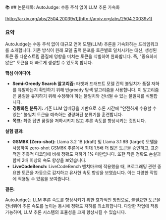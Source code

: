 📚 ## 논문제목: AutoJudge: 수동 주석 없이 LLM 추론 가속화

[http://arxiv.org/abs/2504.20039v1](http://arxiv.org/abs/2504.20039v1)

### 요약

AutoJudge는 수동 주석 없이 대규모 언어 모델(LLM) 추론을 가속화하는 프레임워크를 소개합니다. 기존 방식이 원래 모델 출력 분포를 토큰별로 일치시키는 대신, 생성된 토큰 중 다운스트림 품질에 영향을 미치는 토큰을 식별하여 완화합니다. 즉, "중요하지 않은" 토큰을 더 빠르게 생성할 수 있도록 합니다.

**핵심 아이디어:**

*   **Semi-Greedy Search 알고리즘:** 타겟과 드래프트 모델 간의 불일치가 품질 저하를 유발하는지 확인하기 위해 반greedy 탐색 알고리즘을 사용합니다. 이 알고리즘은 품질을 유지하기 위해 수정해야 하는 불일치와 건너뛸 수 있는 불일치를 식별합니다.
*   **경량화된 분류기:** 기존 LLM 임베딩을 기반으로 추론 시간에 "안전하게 수용할 수 있는" 불일치 토큰을 예측하는 경량화된 분류기를 훈련합니다.
*   **목표:** 최종 답변 품질을 저하시키지 않고 추론 속도를 향상시키는 것입니다.

**실험 결과:**

*   **GSM8K (Zero-shot):** Llama 3.2 1B (draft) 및 Llama 3.1 8B (target) 모델을 사용하여 zero-shot GSM8K 추론에서 최대 1.5배 더 많은 토큰을 승인하고, 표준적인 추측적 디코딩에 비해 정확도 저하가 1% 미만입니다. 또한 작은 정확도 손실과 함께 2배 이상의 속도 향상을 보였습니다.
*   **LiveCodeBench:** LiveCodeBench 벤치마크에 적용했을 때, 프로그래밍 관련 중요한 토큰을 자동으로 감지하고 유사한 속도 향상을 보였습니다. 이는 다양한 작업에 적용될 수 있음을 보여줍니다.

**결론:**

AutoJudge는 LLM 추론 속도를 향상시키기 위한 효과적인 방법으로, 불필요한 토큰을 건너뛰어 추론 속도를 높이는 동시에 정확도 저하를 최소화합니다. 다양한 작업에 적용 가능하며, LLM 추론 시스템의 효율성을 크게 향상시킬 수 있습니다.